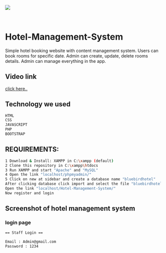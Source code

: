 ![](https://cdn.pixabay.com/photo/2015/04/23/22/00/tree-736885__480.jpg)

<br/>

# Hotel-Management-System

Simple hotel booking website with content management system. Users can book rooms for specific date. Admin can create, update, delete rooms details. Admin can manage everything in the app.

## Video link

<a href="https://www.youtube.com/watch?v=rKwBxxVXWkM&t=7s">click here..</a>


## Technology we used 

```sh
HTML
CSS
JAVASCRIPT
PHP
BOOTSTRAP 
```

## REQUIREMENTS:

```sh
1 Download & Install: XAMPP in C:\xampp (default)
2 Clone this repository in C:\xampp\htdocs
3 Run XAMPP and start "Apache" and "MySQL"
4 Open the link "localhost/phpmyadmin/"
5 Click on new at sidebar and create a database name "bluebirdhotel"
After clicking database click import and select the file "bluebirdhotel.sql"
Open the link "localhost/Hotel-Management-System/"
Now register and login
```

## Screenshot of hotel management system

### login page

```sh
== Staff Login ==

Email : Admin@gmail.com
Password : 1234
```

